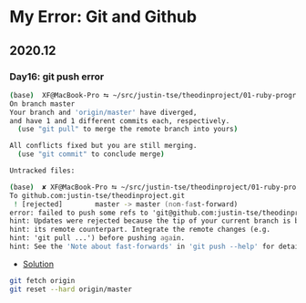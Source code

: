 # My Error: Git and Github 
## 2020.12
### Day16: git push error
```zsh
(base)  XF@MacBook-Pro ⮀ ~/src/justin-tse/theodinproject/01-ruby-programming ⮀ ⭠ master± ⮀ git status
On branch master
Your branch and 'origin/master' have diverged,
and have 1 and 1 different commits each, respectively.
  (use "git pull" to merge the remote branch into yours)

All conflicts fixed but you are still merging.
  (use "git commit" to conclude merge)

Untracked files:
```
```zsh
(base)  ✘ XF@MacBook-Pro ⮀ ~/src/justin-tse/theodinproject/01-ruby-programming ⮀ ⭠ master± ⮀ git push origin master
To github.com:justin-tse/theodinproject.git
 ! [rejected]        master -> master (non-fast-forward)
error: failed to push some refs to 'git@github.com:justin-tse/theodinproject.git'
hint: Updates were rejected because the tip of your current branch is behind
hint: its remote counterpart. Integrate the remote changes (e.g.
hint: 'git pull ...') before pushing again.
hint: See the 'Note about fast-forwards' in 'git push --help' for details.
```
- [Solution](https://stackoverflow.com/questions/19864934/git-your-branch-and-origin-master-have-diverged-how-to-throw-away-local-com)
```zsh
git fetch origin
git reset --hard origin/master
```